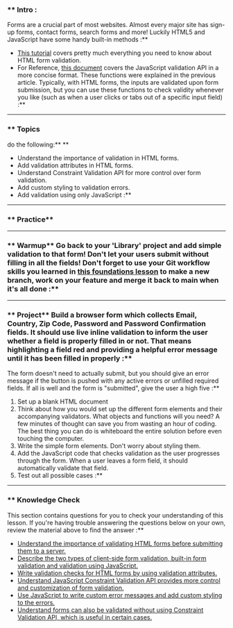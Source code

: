 ### ** Intro :
>
Forms are a crucial part of most websites. Almost every major site has sign-up forms, contact forms, search forms and more!  Luckily HTML5 and JavaScript have some handy built-in methods :**

- [This tutorial](https://developer.mozilla.org/en-US/docs/Learn/HTML/Forms/Form_validation) covers pretty much everything you need to know about HTML form validation.
- For Reference, [this document](https://www.w3schools.com/js/js_validation_api.asp) covers the JavaScript validation API in a more concise format.  These functions were explained in the previous article.  Typically, with HTML forms, the inputs are validated upon form submission, but you can use these functions to check validity whenever you like (such as when a user clicks or tabs out of a specific input field) :**



---


### ** Topics
  do the following:** ** 
- Understand the importance of validation in HTML forms.
- Add validation attributes in HTML forms.
- Understand Constraint Validation API for more control over form validation.
- Add custom styling to validation errors.
- Add validation using only JavaScript :**



---


### ** Practice** 

---


### ** Warmup** Go back to your 'Library' project and add simple validation to that form! Don't let your users submit without filling in all the fields! Don't forget to use your Git workflow skills you learned in [this foundations lesson](https://www.theodinproject.com/paths/foundations/courses/foundations/lessons/revisiting-rock-paper-scissors) to make a new branch, work on your feature and merge it back to main when it's all done :**



---


### ** Project** Build a browser form which collects Email, Country, Zip Code, Password and Password Confirmation fields.  It should use live inline validation to inform the user whether a field is properly filled in or not.  That means highlighting a field red and providing a helpful error message until it has been filled in properly :**

The form doesn't need to actually submit, but you should give an error message if the button is pushed with any active errors or unfilled required fields.  If all is well and the form is "submitted", give the user a high five :**

1. Set up a blank HTML document
2. Think about how you would set up the different form elements and their accompanying validators.  What objects and functions will you need? A few minutes of thought can save you from wasting an hour of coding.  The best thing you can do is whiteboard the entire solution before even touching the computer.
3. Write the simple form elements.  Don't worry about styling them.
4. Add the JavaScript code that checks validation as the user progresses through the form.  When a user leaves a form field, it should automatically validate that field.
5. Test out all possible cases :**



---


### ** Knowledge Check
This section contains questions for you to check your understanding of this lesson. If you're having trouble answering the questions below on your own, review the material above to find the answer :**

- <a class="knowledge-check-link" href='https://developer.mozilla.org/en-US/docs/Learn/Forms/Form_validation#what_is_form_validation'>Understand the importance of validating HTML forms before submitting them to a server.</a>
- <a class="knowledge-check-link" href='https://developer.mozilla.org/en-US/docs/Learn/Forms/Form_validation#different_types_of_client-side_validation'>Describe the two types of client-side form validation, built-in form validation and validation using JavaScript.</a>
- <a class="knowledge-check-link" href='https://developer.mozilla.org/en-US/docs/Learn/Forms/Form_validation#built-in_form_validation_examples'>Write validation checks for HTML forms by using validation attributes.</a>
- <a class="knowledge-check-link" href='https://developer.mozilla.org/en-US/docs/Learn/Forms/Form_validation#validating_forms_using_javascript'>Understand JavaScript Constraint Validation API provides more control and customization of form validation.</a>
- <a class="knowledge-check-link" href='https://developer.mozilla.org/en-US/docs/Learn/Forms/Form_validation#the_constraint_validation_api'>Use JavaScript to write custom error messages and add custom styling to the errors.</a>
- <a class="knowledge-check-link" href='https://developer.mozilla.org/en-US/docs/Learn/Forms/Form_validation#validating_forms_without_a_built-in_api'>Understand forms can also be validated without using Constraint Validation API, which is useful in certain cases.</a>
